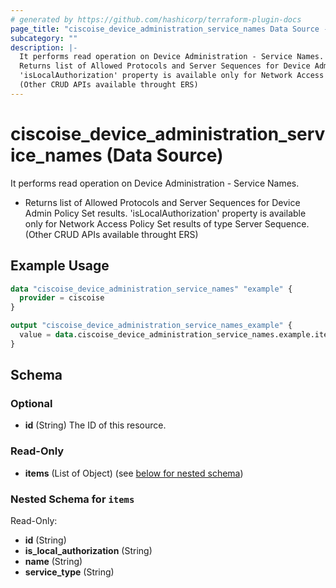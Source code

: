 ```yaml
---
# generated by https://github.com/hashicorp/terraform-plugin-docs
page_title: "ciscoise_device_administration_service_names Data Source - terraform-provider-ciscoise"
subcategory: ""
description: |-
  It performs read operation on Device Administration - Service Names.
  Returns list of Allowed Protocols and Server Sequences for Device Admin Policy Set results.
  'isLocalAuthorization' property is available only for Network Access Policy Set results of type Server Sequence.
  (Other CRUD APIs available throught ERS)
---
```


# ciscoise_device_administration_service_names (Data Source)

It performs read operation on Device Administration - Service Names.

- Returns list of Allowed Protocols and Server Sequences for Device Admin Policy Set results.
 'isLocalAuthorization' property is available only for Network Access Policy Set results of type Server Sequence.
 (Other CRUD APIs available throught ERS)

## Example Usage

```terraform
data "ciscoise_device_administration_service_names" "example" {
  provider = ciscoise
}

output "ciscoise_device_administration_service_names_example" {
  value = data.ciscoise_device_administration_service_names.example.items
}
```

<!-- schema generated by tfplugindocs -->
## Schema

### Optional

- **id** (String) The ID of this resource.

### Read-Only

- **items** (List of Object) (see [below for nested schema](#nestedatt--items))

<a id="nestedatt--items"></a>
### Nested Schema for `items`

Read-Only:

- **id** (String)
- **is_local_authorization** (String)
- **name** (String)
- **service_type** (String)


